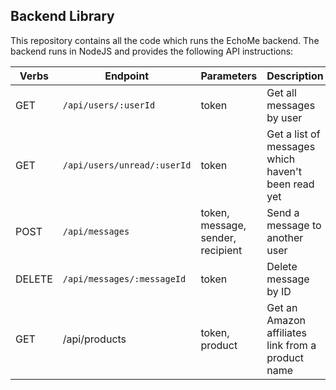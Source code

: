 ## Backend Library

This repository contains all the code which runs the
EchoMe backend.  The backend runs in NodeJS and provides
the following API instructions:

| Verbs | Endpoint | Parameters | Description |
| ----- | -------- | ---------- | ----------- |
| GET | `/api/users/:userId` | token | Get all messages by user |
| GET | `/api/users/unread/:userId` | token | Get a list of messages which haven't been read yet |
| POST | `/api/messages` | token, message, sender, recipient | Send a message to another user |
| DELETE | `/api/messages/:messageId` | token | Delete message by ID |
| GET | /api/products | token, product | Get an Amazon affiliates link from a product name |